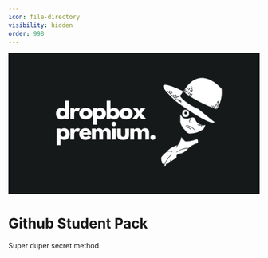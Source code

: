 ```yaml
---
icon: file-directory
visibility: hidden
order: 998
---
```

![](./static/dropboxprem.png)

# Github Student Pack

Super duper secret method.